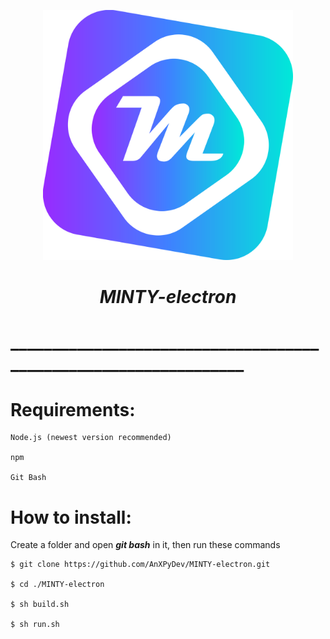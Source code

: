 <p align = "center"><img src = "./icon/minty.svg" width = 400></img></p>



<h1 align = "center"><em>MINTY-electron</em></h1>

<h1>_________________________________________________________________</h1>

# Requirements:

    Node.js (newest version recommended)

    npm
  
    Git Bash

# How to install:
    
  Create a folder and open **_git bash_** in it, then run these commands

    $ git clone https://github.com/AnXPyDev/MINTY-electron.git
  
    $ cd ./MINTY-electron
  
    $ sh build.sh
  
    $ sh run.sh
    
